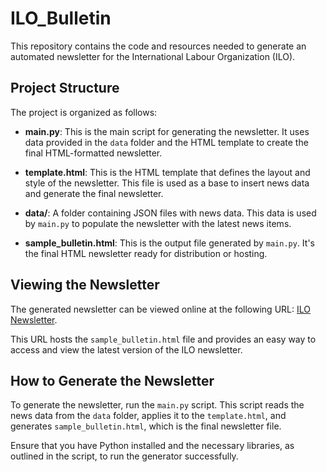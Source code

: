 # ILO_Bulletin

This repository contains the code and resources needed to generate an automated newsletter for the International Labour Organization (ILO).

## Project Structure

The project is organized as follows:

- **main.py**: This is the main script for generating the newsletter. It uses data provided in the `data` folder and the HTML template to create the final HTML-formatted newsletter.

- **template.html**: This is the HTML template that defines the layout and style of the newsletter. This file is used as a base to insert news data and generate the final newsletter.

- **data/**: A folder containing JSON files with news data. This data is used by `main.py` to populate the newsletter with the latest news items.

- **sample_bulletin.html**: This is the output file generated by `main.py`. It's the final HTML newsletter ready for distribution or hosting.

## Viewing the Newsletter

The generated newsletter can be viewed online at the following URL: [ILO Newsletter](https://josuecaldasv.github.io/ILO_Bulletin/sample_bulletin.html).

This URL hosts the `sample_bulletin.html` file and provides an easy way to access and view the latest version of the ILO newsletter.

## How to Generate the Newsletter

To generate the newsletter, run the `main.py` script. This script reads the news data from the `data` folder, applies it to the `template.html`, and generates `sample_bulletin.html`, which is the final newsletter file.

Ensure that you have Python installed and the necessary libraries, as outlined in the script, to run the generator successfully.
